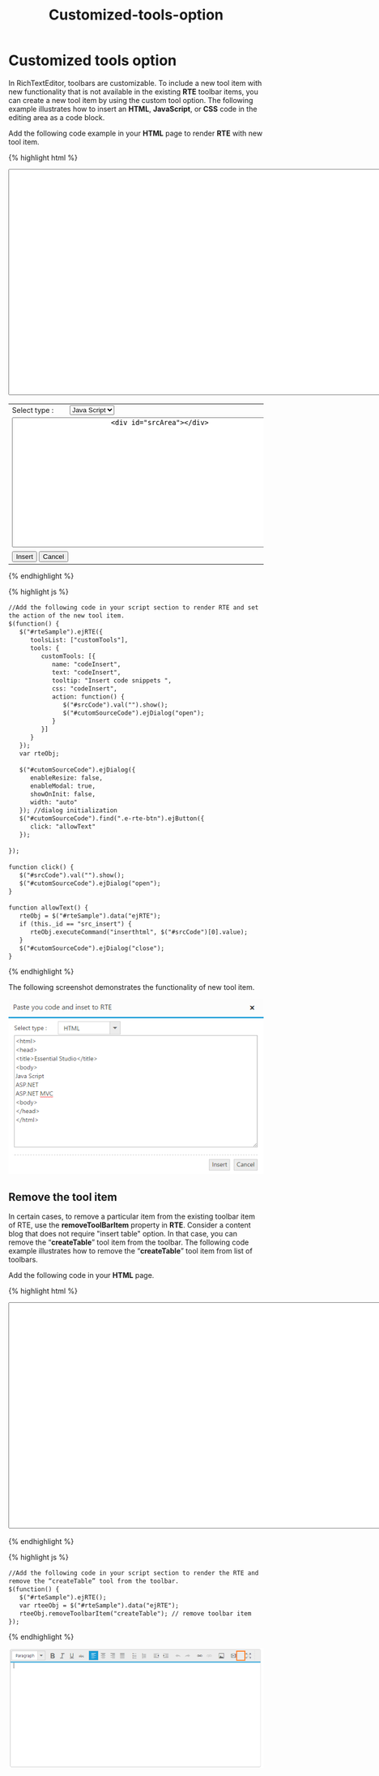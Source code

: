 ﻿---
layout: post
title: Customized-tools-option
description: customized tools option
platform: js
control: RichTextEditor
documentation: ug
---

# Customized tools option

In RichTextEditor, toolbars are customizable. To include a new tool item with new functionality that is not available in the existing **RTE** toolbar items, you can create a new tool item by using the custom tool option. The following example illustrates how to insert an **HTML**, **JavaScript**, or **CSS** code in the editing area as a code block. 

Add the following code example in your **HTML** page to render **RTE** with new tool item.


{% highlight html %}

<div>
   <textarea id="rteSample" rows="10" cols="30" style="width: 740px; height: 440px"></textarea>
   <div id="cutomSourceCode" title="Paste you code and inset to RTE">
      <table>
         <tr>
            <td style="width: 100px">
               Select type :
            </td>
            <td>
               <div>
                  <select id="languageList">
                     <option value="javascript">Java Script</option>
                     <option value="text/html">HTML</option>
                     <option value="css">CSS</option>
                  </select>
               </div>
            </td>
         </tr>
         <tr>
            <td colspan="2">
               <textarea id="srcCode" style="width: 550px; height: 250px">
                        <div id="srcArea"></div>
                    </textarea>
            </td>
         </tr>
         <tr>
            <td colspan="2">
               <div class="e-rte-button e-fieldseparate">
                  <button id="src_insert" class="e-rte-btn" tabindex="">Insert</button>
                  <button id="src_cancel" class="e-rte-btn" tabindex="">Cancel</button>
               </div>
            </td>
         </tr>
      </table>
   </div>
</div>

{% endhighlight %}

{% highlight js %}


    //Add the following code in your script section to render RTE and set the action of the new tool item.
    $(function() {
       $("#rteSample").ejRTE({
          toolsList: ["customTools"],
          tools: {
             customTools: [{
                name: "codeInsert",
                text: "codeInsert",
                tooltip: "Insert code snippets ",
                css: "codeInsert",
                action: function() {
                   $("#srcCode").val("").show();
                   $("#cutomSourceCode").ejDialog("open");
                }
             }]
          }
       });
       var rteObj;

       $("#cutomSourceCode").ejDialog({
          enableResize: false,
          enableModal: true,
          showOnInit: false,
          width: "auto"
       }); //dialog initialization
       $("#cutomSourceCode").find(".e-rte-btn").ejButton({
          click: "allowText"
       });

    });

    function click() {
       $("#srcCode").val("").show();
       $("#cutomSourceCode").ejDialog("open");
    }

    function allowText() {
       rteObj = $("#rteSample").data("ejRTE");
       if (this._id == "src_insert") {
          rteObj.executeCommand("inserthtml", $("#srcCode")[0].value);
       }
       $("#cutomSourceCode").ejDialog("close");
    }

{% endhighlight %}


The following screenshot demonstrates the functionality of new tool item.


![](Customized-tools-option_images/Customized-tools-option_img1.png)


## Remove the tool item

In certain cases, to remove a particular item from the existing toolbar item of RTE, use the **removeToolBarItem** property in **RTE**. Consider a content blog that does not require "insert table" option. In that case, you can remove the “**createTable**” tool item from the toolbar. The following code example illustrates how to remove the “**createTable**” tool item from list of toolbars.

Add the following code in your **HTML** page.


{% highlight html %}

<div>
    <textarea id="rteSample" rows="10" cols="30" style="width: 740px; height: 440px"></textarea>
</div>

{% endhighlight %}

{% highlight js %}


    //Add the following code in your script section to render the RTE and remove the “createTable” tool from the toolbar.
    $(function() {
       $("#rteSample").ejRTE();
       var rteeObj = $("#rteSample").data("ejRTE");
       rteeObj.removeToolbarItem("createTable"); // remove toolbar item
    });
{% endhighlight %}


![](Customized-tools-option_images/Customized-tools-option_img2.png)


